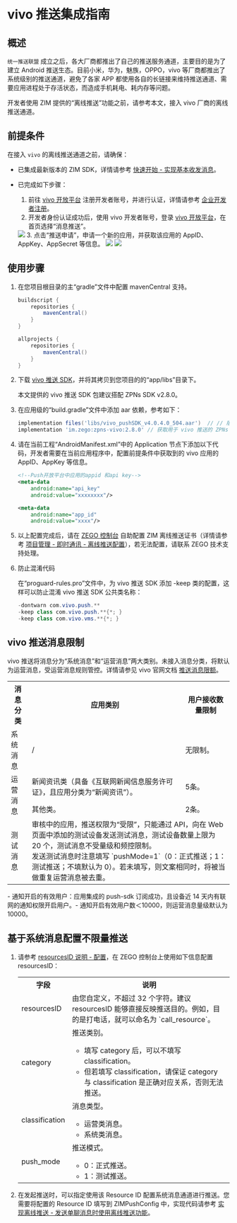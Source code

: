 # vivo 推送集成指南


## 概述

`统一推送联盟` 成立之后，各大厂商都推出了自己的推送服务通道，主要目的是为了建立 Android 推送生态。目前小米，华为，魅族，OPPO，vivo 等厂商都推出了系统级别的推送通道，避免了各家 APP 都使用各自的长链接来维持推送通道、需要应用进程处于存活状态，而造成手机耗电、耗内存等问题。

开发者使用 ZIM 提供的“离线推送”功能之前，请参考本文，接入 vivo 厂商的离线推送通道。  

## 前提条件

在接入 `vivo` 的离线推送通道之前，请确保：

- 已集成最新版本的 ZIM SDK，详情请参考 [快速开始 - 实现基本收发消息](/zim-android/send-and-receive-messages)。
- 已完成如下步骤：

    1. 前往 <a href="https://dev.vivo.com.cn/openAbility/pushNews" target="_blank" rel="noreferrer noopener">vivo 开放平台</a> 注册开发者账号，并进行认证，详情请参考 <a href="https://dev.vivo.com.cn/documentCenter/doc/2" target="_blank" rel="noreferrer noopener">企业开发者注册</a>。
    2. 开发者身份认证成功后，使用 vivo 开发者账号，登录 <a href="https://dev.vivo.com.cn/openAbility/pushNews" target="_blank" rel="noreferrer noopener">vivo 开放平台</a>，在首页选择“消息推送”。
    <Frame width="512" height="auto" caption="">
      <img src="https://doc-media.zego.im/sdk-doc/Pics/ZIM/OfflinePush/vivo1.png" />
    </Frame>
    3. 点击“推送申请”，申请一个新的应用，并获取该应用的 AppID、AppKey、AppSecret 等信息。
    <Frame width="512" height="auto" caption="">
      <img src="https://doc-media.zego.im/sdk-doc/Pics/ZIM/OfflinePush/vivo2.png" />
    </Frame>
    <Frame width="512" height="auto" caption="">
      <img src="https://doc-media.zego.im/sdk-doc/Pics/ZIM/OfflinePush/vivo3.png" />
    </Frame>

## 使用步骤

1. 在您项目根目录的主“gradle”文件中配置 mavenCentral 支持。

    ```groovy {3,9}
    buildscript {  
        repositories {  
            mavenCentral()  
        }  
    }  

    allprojects {
        repositories {  
            mavenCentral()  
        }     
    }
    ```

2. 下载 [vivo 推送 SDK](https://artifact-sdk.zego.im/zpns/sdk/vivo/vivo_pushSDK_v4.0.4.0_504.aar)，并将其拷贝到您项目的的“app/libs”目录下。

    <Warning title="注意">
    本文提供的 vivo 推送 SDK 包建议搭配 ZPNs SDK v2.8.0。
    </Warning>

3. 在应用级的“build.gradle”文件中添加 aar 依赖，参考如下：
    ```groovy
    implementation files('libs/vivo_pushSDK_v4.0.4.0_504.aar')  // // 版本为 4.0.4 的 vivo 推送 SDK
    implementation 'im.zego:zpns-vivo:2.8.0' // 获取用于 vivo 推送的 ZPNs 包
    ```
    
4. 请在当前工程“AndroidManifest.xml”中的 Application 节点下添加以下代码，开发者需要在当前应用程序中，配置前提条件中获取到的 vivo 应用的 AppID、AppKey 等信息。

    ```xml
    <!--Push开放平台中应用的appid 和api key-->
    <meta-data
        android:name="api_key"
        android:value="xxxxxxxx"/>

    <meta-data
        android:name="app_id"
        android:value="xxxx"/>
    ```

5. 以上配置完成后，请在 [ZEGO 控制台](https://console.zego.im/) 自助配置 ZIM 离线推送证书（详情请参考 [项目管理 - 即时通讯 - 离线推送配置](https://doc-zh.zego.im/article/16233)），若无法配置，请联系 ZEGO 技术支持处理。

6. 防止混淆代码
    
    在“proguard-rules.pro”文件中，为 vivo 推送 SDK 添加 -keep 类的配置，这样可以防止混淆 vivo 推送 SDK 公共类名称：

    ```java
    -dontwarn com.vivo.push.** 
    -keep class com.vivo.push.**{*; } 
    -keep class com.vivo.vms.**{*; }
    ```

## vivo 推送消息限制

vivo 推送将消息分为“系统消息”和“运营消息”两大类别。未接入消息分类，将默认为运营消息，受运营消息规则管控。详情请参见 vivo 官网文档 <a href="https://dev.vivo.com.cn/documentCenter/doc/695#w2-36381313" target="_blank" rel="noreferrer noopener">推送消息限额</a>。

<table>
<tbody><tr>
<th>消息分类</th>
<th>应用类别</th>
<th>用户接收数量限制</th>
</tr>
<tr>
<td>系统消息</td>
<td>/</td>
<td>无限制。</td>
</tr>
<tr>
<td rowspan="2">运营消息</td>
<td>新闻资讯类（具备《互联网新闻信息服务许可证》，且应用分类为“新闻资讯”）。</td>
<td>5条。</td>
</tr>
<tr>
<td>其他类。</td>
<td>2条。</td>
</tr>
<tr>
<td>测试消息</td>
<td colspan="2">审核中的应用，推送权限为“受限”，只能通过 API，向在 Web 页面中添加的测试设备发送测试消息，测试设备数量上限为 20 个，测试消息不受量级和频控限制。<br/>发送测试消息时注意填写 `pushMode=1`（0：正式推送；1：测试推送；不填默认为 0）。若未填写，则文案相同时，将被当做重复运营消息被去重。</td>
</tr>
</tbody></table>

<Note title="说明">
- 通知开启的有效用户：应用集成的 push-sdk 订阅成功，且设备近 14 天内有联网的通知权限开启用户。​
- 通知开启有效用户数＜10000，则运营消息量级默认为 10000。
</Note>


## 基于系统消息配置不限量推送

1. 请参考 [resourcesID 说明 - 配置](/zim-android/offline-push-notifications/resourcesid-introduction#配置)，在 ZEGO 控制台上使用如下信息配置 resourcesID： 

    <table>
    <tbody><tr>
    <th>字段</th>
    <th>说明</th>
    </tr>
    <tr>
    <td>resourcesID</td>
    <td>由您自定义，不超过 32 个字符。<Note title="说明">建议 resourcesID 能够直接反映推送目的。例如，目的是打电话，就可以命名为 `call_resource`。</Note></td>
    </tr>
    <tr>
    <td>category</td>
    <td>推送类别。<Warning title="注意"><ul><li>填写 category 后，可以不填写 classification。</li><li>但若填写 classification，请保证 category 与 classification 是正确对应关系，否则无法推送。</li></ul></Warning></td>
    </tr>
    <tr>
    <td>classification</td>
    <td>消息类型。<ul><li>运营类消息。</li><li>系统类消息。</li></ul></td>
    </tr>
    <tr>
    <td>push_mode</td>
    <td>推送模式。
    <ul><li>0：正式推送。</li><li>1：测试推送。</li></ul></td>
    </tr>
    </tbody></table>

3. 在发起推送时，可以指定使用该 Resource ID 配置系统消息通道进行推送。您需要将配置的 Resource ID 填写到 ZIMPushConfig 中，实现代码请参考 [实现离线推送 - 发送单聊消息时使用离线推送功能](/zim-android/offline-push-notifications/implement-offline-push-notification#场景-1发送单聊消息时使用离线推送功能)。
